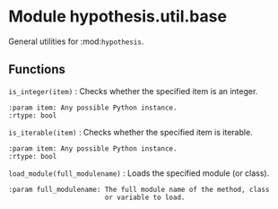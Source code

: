 Module hypothesis.util.base
===========================
General utilities for :mod:`hypothesis`.

Functions
---------

    
`is_integer(item)`
:   Checks whether the specified item is an integer.
    
    :param item: Any possible Python instance.
    :rtype: bool

    
`is_iterable(item)`
:   Checks whether the specified item is iterable.
    
    :param item: Any possible Python instance.
    :rtype: bool

    
`load_module(full_modulename)`
:   Loads the specified module (or class).
    
    :param full_modulename: The full module name of the method, class
                            or variable to load.